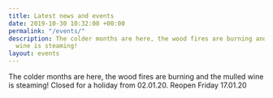 ```yaml
---
title: Latest news and events
date: 2019-10-30 10:32:00 +00:00
permalink: "/events/"
description: The colder months are here, the wood fires are burning and the mulled
  wine is steaming!
layout: events
---
```


The colder months are here, the wood fires are burning and the mulled wine is steaming!  Closed for a holiday from 02.01.20.  Reopen Friday 17.01.20
